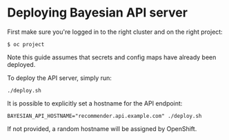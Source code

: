 # Deploying Bayesian API server

First make sure you're logged in to the right cluster and on the right project:

```
$ oc project
```

Note this guide assumes that secrets and config maps have already been deployed.

To deploy the API server, simply run:

```
./deploy.sh
```

It is possible to explicitly set a hostname for the API endpoint:

```
BAYESIAN_API_HOSTNAME="recommender.api.example.com" ./deploy.sh
```

If not provided, a random hostname will be assigned by OpenShift.
 